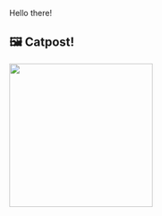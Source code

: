 Hello there!



## 🖼️ Catpost!

<sub>
    <img src="https://cdn2.thecatapi.com/images/clb.jpg" height="256">
</sub>


